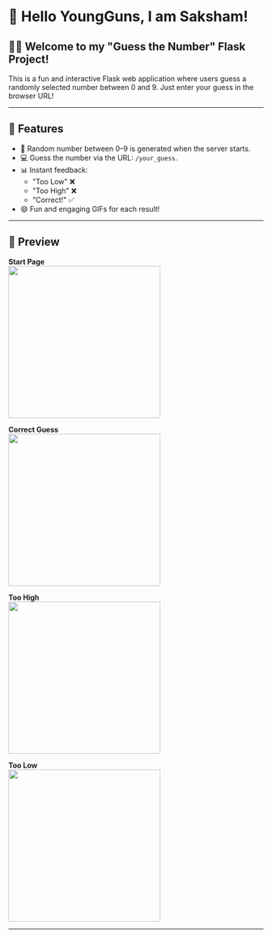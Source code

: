 # 👋 Hello YoungGuns, I am Saksham!

## 👨‍💻 Welcome to my "Guess the Number" Flask Project!

This is a fun and interactive Flask web application where users guess a randomly selected number between 0 and 9. Just enter your guess in the browser URL!

---

## 🚀 Features

- 🎯 Random number between 0–9 is generated when the server starts.
- 💻 Guess the number via the URL: `/your_guess`.
- 📊 Instant feedback:
  - "Too Low" ❌
  - "Too High" ❌
  - "Correct!" ✅
- 😄 Fun and engaging GIFs for each result!

---

## 📸 Preview

**Start Page**  
<img src="https://media.giphy.com/media/3o7aCSPqXE5C6T8tBC/giphy.gif" width="300"/>

**Correct Guess**  
<img src="https://media.giphy.com/media/4T7e4DmcrP9du/giphy.gif" width="300"/>

**Too High**  
<img src="https://media.giphy.com/media/3o6ZtaO9BZHcOjmErm/giphy.gif" width="300"/>

**Too Low**  
<img src="https://media.giphy.com/media/jD4DwBtqPXRXa/giphy.gif" width="300"/>

---
